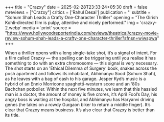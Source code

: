 +++
title = "Crazxy"
date = 2025-02-28T23:33:24+05:30
draft = false
mreviews = ["Crazxy"]
critics = ['Rahul Desai']
publication = ''
subtitle = "Sohum Shah Leads a Crafty One-Character Thriller"
opening = "The Girish Kohli-directed film is pulpy, attentive and nicely performed."
img = 'crazxy-2.webp'
media = 'print'
source = "https://www.hollywoodreporterindia.com/reviews/theatrical/crazxy-movie-review-sohum-shah-leads-a-crafty-one-character-thriller?sfnsn=wiwspwa"
+++

When a thriller opens with a long single-take shot, it’s a signal of intent. For a film called Crazxy — the spelling can be triggering until you realise it has something to do with an extra chromosome — this signal is very necessary. The shot starts on an 'Ethical Dilemma of Surgery’ book, snakes across the posh apartment and follows its inhabitant, Abhimanyu Sood (Sohum Shah), as he leaves with a bag of cash to his garage. Jesper Kyd’s music is a hybrid of an Ennio Morricone spaghetti-western score and an ‘80s Bachchan potboiler. Within the next five minutes, we learn that this hassled man is a doctor, the amount of money is five crores, it’s April Fool’s Day, his angry boss is waiting at the hospital, and Abhimanyu has Haryanvi driving genes (he takes on a rowdy Gurgaon biker to return a middle finger). It’s clear that Crazxy means business. It’s also clear that Crazxy is better than its title.
